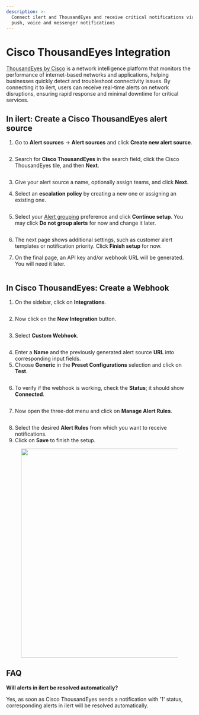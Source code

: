 ```yaml
---
description: >-
  Connect ilert and ThousandEyes and receive critical notifications via SMS,
  push, voice and messenger notifications
---
```


# Cisco ThousandEyes Integration

[ThousandEyes by Cisco](https://www.thousandeyes.com/) is a network intelligence platform that monitors the performance of internet-based networks and applications, helping businesses quickly detect and troubleshoot connectivity issues. By connecting it to ilert, users can receive real-time alerts on network disruptions, ensuring rapid response and minimal downtime for critical services.

## In ilert: Create a Cisco ThousandEyes alert source&#x20;

1.  Go to **Alert sources** -> **Alert sources** and click **Create new alert source**.

    <figure><img src="../../.gitbook/assets/Screenshot 2023-08-28 at 10.21.10.png" alt=""><figcaption></figcaption></figure>
2.  Search for **Cisco ThousandEyes** in the search field, click the Cisco ThousandEyes tile, and then **Next**.&#x20;

    <figure><img src="../../.gitbook/assets/Screenshot 2023-08-28 at 10.24.23.png" alt=""><figcaption></figcaption></figure>
3. Give your alert source a name, optionally assign teams, and click **Next**.
4.  Select an **escalation policy** by creating a new one or assigning an existing one.

    <figure><img src="../../.gitbook/assets/Screenshot 2023-08-28 at 11.37.47.png" alt=""><figcaption></figcaption></figure>
5.  Select your [Alert grouping](../../alerting/alert-sources.md#alert-grouping) preference and click **Continue setup**. You may click **Do not group alerts** for now and change it later.&#x20;

    <figure><img src="../../.gitbook/assets/Screenshot 2023-08-28 at 11.38.24.png" alt=""><figcaption></figcaption></figure>
6. The next page shows additional settings, such as customer alert templates or notification priority. Click **Finish setup** for now.
7. On the final page, an API key and/or webhook URL will be generated. You will need it later.

<figure><img src="../../.gitbook/assets/1 (15).png" alt=""><figcaption></figcaption></figure>

## In Cisco ThousandEyes: Create a Webhook

1. On the sidebar, click on **Integrations**.

<figure><img src="../../.gitbook/assets/2 (13).png" alt=""><figcaption></figcaption></figure>

2. Now click on the **New Integration** button.

<figure><img src="../../.gitbook/assets/3 (12).png" alt=""><figcaption></figcaption></figure>

3. Select **Custom Webhook**.

<figure><img src="../../.gitbook/assets/4 (11).png" alt=""><figcaption></figcaption></figure>

4. Enter a **Name** and the previously generated alert source **URL** into corresponding input fields.
5. Choose **Generic** in the **Preset Configurations** selection and click on **Test**.

<figure><img src="../../.gitbook/assets/5 (10).png" alt=""><figcaption></figcaption></figure>

6. To verify if the webhook is working, check the **Status**; it should show **Connected**.

<figure><img src="../../.gitbook/assets/6 (11).png" alt=""><figcaption></figcaption></figure>

7. Now open the three-dot menu and click on **Manage Alert Rules**.

<figure><img src="../../.gitbook/assets/7 (8).png" alt=""><figcaption></figcaption></figure>

8. Select the desired **Alert Rules** from which you want to receive notifications.
9. Click on **Save** to finish the setup.

<figure><img src="../../.gitbook/assets/8 (6).png" alt="" width="563"><figcaption></figcaption></figure>

## FAQ <a href="#faq" id="faq"></a>

**Will alerts in ilert be resolved automatically?**

Yes, as soon as Cisco ThousandEyes sends a notification with '1' status, corresponding alerts in ilert will be resolved automatically.

